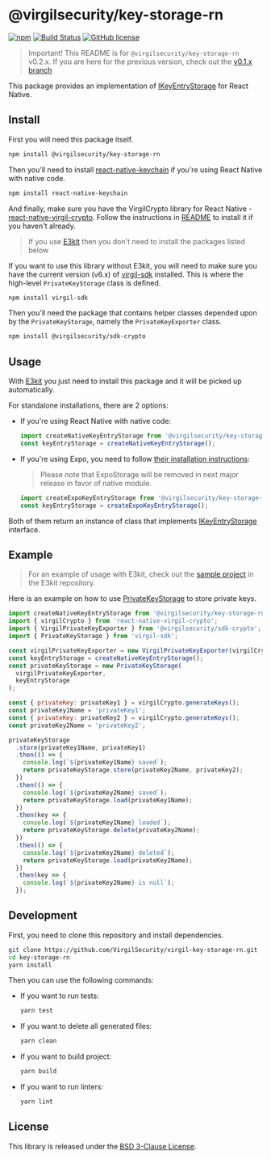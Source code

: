 # @virgilsecurity/key-storage-rn
[![npm](https://img.shields.io/npm/v/@virgilsecurity/key-storage-rn.svg)](https://www.npmjs.com/package/@virgilsecurity/key-storage-rn)
[![Build Status](https://img.shields.io/travis/VirgilSecurity/virgil-key-storage-rn.svg)](https://travis-ci.org/VirgilSecurity/virgil-key-storage-rn)
[![GitHub license](https://img.shields.io/badge/license-BSD%203--Clause-blue.svg)](https://github.com/VirgilSecurity/virgil-key-storage-rn/blob/master/LICENSE)

> Important! This README is for `@virgilsecurity/key-storage-rn` v0.2.x. If you are here for the previous version, check out the [v0.1.x branch](https://github.com/VirgilSecurity/virgil-key-storage-rn/tree/v0.1.x)

This package provides an implementation of [IKeyEntryStorage](https://github.com/VirgilSecurity/virgil-sdk-javascript/blob/master/src/Storage/KeyEntryStorage/IKeyEntryStorage.ts) for React Native.

## Install

First you will need this package itself.
```sh
npm install @virgilsecurity/key-storage-rn
```

Then you'll need to install [react-native-keychain](https://github.com/oblador/react-native-keychain) if you're using React Native with native code.
```sh
npm install react-native-keychain
```

And finally, make sure you have the VirgilCrypto library for React Native - [react-native-virgil-crypto](https://github.com/VirgilSecurity/react-native-virgil-crypto). Follow the instructions in [README](https://github.com/VirgilSecurity/react-native-virgil-crypto#getting-started) to install it if you haven't already.

> If you use [E3kit](https://github.com/VirgilSecurity/virgil-e3kit-js/) then you don't need to install the packages listed below

If you want to use this library without E3kit, you will need to make sure you have the current version (v6.x) of [virgil-sdk](https://github.com/VirgilSecurity/virgil-sdk-javascript) installed. This is where the high-level `PrivateKeyStorage` class is defined.
```sh
npm install virgil-sdk
```

Then you'll need the package that contains helper classes depended upon by the `PrivateKeyStorage`, namely the `PrivateKeyExporter` class.
```sh
npm install @virgilsecurity/sdk-crypto
```

## Usage

With [E3kit](https://github.com/VirgilSecurity/virgil-e3kit-js/) you just need to install this package and it will be picked up automatically.

For standalone installations, there are 2 options:
- If you're using React Native with native code:
  ```js
  import createNativeKeyEntryStorage from '@virgilsecurity/key-storage-rn/native';
  const keyEntryStorage = createNativeKeyEntryStorage();
  ```
- If you're using Expo, you need to follow [their installation instructions](https://github.com/expo/expo/tree/master/packages/expo-secure-store):
  > Please note that ExpoStorage will be removed in next major release in favor of native module.
  ```js
  import createExpoKeyEntryStorage from '@virgilsecurity/key-storage-rn/expo';
  const keyEntryStorage = createExpoKeyEntryStorage();
  ```
Both of them return an instance of class that implements [IKeyEntryStorage](https://github.com/VirgilSecurity/virgil-sdk-javascript/blob/master/src/Storage/KeyEntryStorage/IKeyEntryStorage.ts) interface.

## Example

> For an example of usage with E3kit, check out the [sample project](https://github.com/VirgilSecurity/virgil-e3kit-js/tree/master/example/E3kitReactNative) in the E3kit repository.

Here is an example on how to use [PrivateKeyStorage](https://github.com/VirgilSecurity/virgil-sdk-javascript/blob/master/src/Storage/PrivateKeyStorage.ts) to store private keys.
```js
import createNativeKeyEntryStorage from '@virgilsecurity/key-storage-rn/native';
import { virgilCrypto } from 'react-native-virgil-crypto';
import { VirgilPrivateKeyExporter } from '@virgilsecurity/sdk-crypto';
import { PrivateKeyStorage } from 'virgil-sdk';

const virgilPrivateKeyExporter = new VirgilPrivateKeyExporter(virgilCrypto);
const keyEntryStorage = createNativeKeyEntryStorage();
const privateKeyStorage = new PrivateKeyStorage(
  virgilPrivateKeyExporter,
  keyEntryStorage
);

const { privateKey: privateKey1 } = virgilCrypto.generateKeys();
const privateKey1Name = 'privateKey1';
const { privateKey: privateKey2 } = virgilCrypto.generateKeys();
const privateKey2Name = 'privateKey2';

privateKeyStorage
  .store(privateKey1Name, privateKey1)
  .then(() => {
    console.log(`${privateKey1Name} saved`);
    return privateKeyStorage.store(privateKey2Name, privateKey2);
  })
  .then(() => {
    console.log(`${privateKey2Name} saved`);
    return privateKeyStorage.load(privateKey1Name);
  })
  .then(key => {
    console.log(`${privateKey1Name} loaded`);
    return privateKeyStorage.delete(privateKey2Name);
  })
  .then(() => {
    console.log(`${privateKey2Name} deleted`);
    return privateKeyStorage.load(privateKey2Name);
  })
  .then(key => {
    console.log(`${privateKey2Name} is null`);
  });
```

## Development
First, you need to clone this repository and install dependencies.
```sh
git clone https://github.com/VirgilSecurity/virgil-key-storage-rn.git
cd key-storage-rn
yarn install
```
Then you can use the following commands:
- If you want to run tests:
  ```sh
  yarn test
  ```
- If you want to delete all generated files:
  ```sh
  yarn clean
  ```
- If you want to build project:
  ```sh
  yarn build
  ```
- If you want to run linters:
  ```sh
  yarn lint
  ```

## License
This library is released under the [BSD 3-Clause License](LICENSE).
